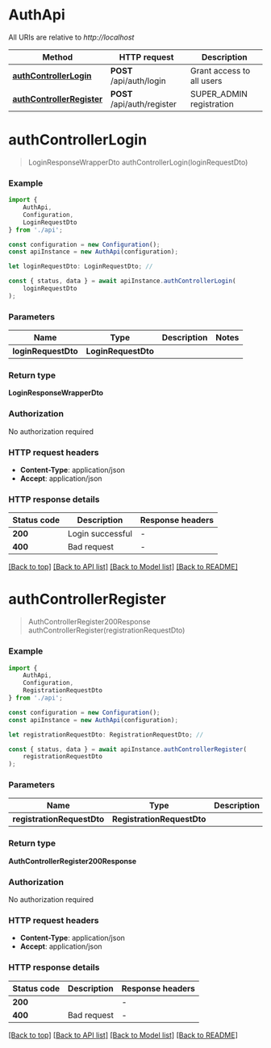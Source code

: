 # AuthApi

All URIs are relative to *http://localhost*

|Method | HTTP request | Description|
|------------- | ------------- | -------------|
|[**authControllerLogin**](#authcontrollerlogin) | **POST** /api/auth/login | Grant access to all users|
|[**authControllerRegister**](#authcontrollerregister) | **POST** /api/auth/register | SUPER_ADMIN registration|

# **authControllerLogin**
> LoginResponseWrapperDto authControllerLogin(loginRequestDto)


### Example

```typescript
import {
    AuthApi,
    Configuration,
    LoginRequestDto
} from './api';

const configuration = new Configuration();
const apiInstance = new AuthApi(configuration);

let loginRequestDto: LoginRequestDto; //

const { status, data } = await apiInstance.authControllerLogin(
    loginRequestDto
);
```

### Parameters

|Name | Type | Description  | Notes|
|------------- | ------------- | ------------- | -------------|
| **loginRequestDto** | **LoginRequestDto**|  | |


### Return type

**LoginResponseWrapperDto**

### Authorization

No authorization required

### HTTP request headers

 - **Content-Type**: application/json
 - **Accept**: application/json


### HTTP response details
| Status code | Description | Response headers |
|-------------|-------------|------------------|
|**200** | Login successful |  -  |
|**400** | Bad request |  -  |

[[Back to top]](#) [[Back to API list]](../README.md#documentation-for-api-endpoints) [[Back to Model list]](../README.md#documentation-for-models) [[Back to README]](../README.md)

# **authControllerRegister**
> AuthControllerRegister200Response authControllerRegister(registrationRequestDto)


### Example

```typescript
import {
    AuthApi,
    Configuration,
    RegistrationRequestDto
} from './api';

const configuration = new Configuration();
const apiInstance = new AuthApi(configuration);

let registrationRequestDto: RegistrationRequestDto; //

const { status, data } = await apiInstance.authControllerRegister(
    registrationRequestDto
);
```

### Parameters

|Name | Type | Description  | Notes|
|------------- | ------------- | ------------- | -------------|
| **registrationRequestDto** | **RegistrationRequestDto**|  | |


### Return type

**AuthControllerRegister200Response**

### Authorization

No authorization required

### HTTP request headers

 - **Content-Type**: application/json
 - **Accept**: application/json


### HTTP response details
| Status code | Description | Response headers |
|-------------|-------------|------------------|
|**200** |  |  -  |
|**400** | Bad request |  -  |

[[Back to top]](#) [[Back to API list]](../README.md#documentation-for-api-endpoints) [[Back to Model list]](../README.md#documentation-for-models) [[Back to README]](../README.md)


